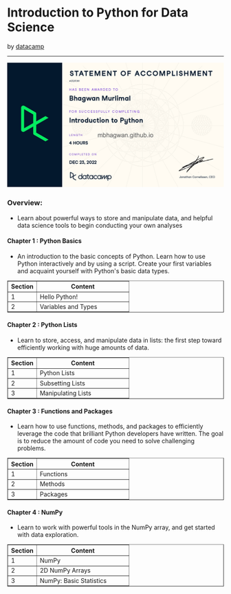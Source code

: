 <h1>Introduction to Python for Data Science</h1>
by <a href="https://www.datacamp.com/courses/intro-to-python-for-data-science">datacamp</a>
<hr>

<!-- ![Certificate of Completion]() -->

![Certificate of Achievement](/images/introduction_to_python.jpg)

<h3>Overview:</h3>
<ul>
 <li>Learn about powerful ways to store and manipulate data, and helpful data science tools to begin conducting your own analyses</li>
</ul>

<h4>Chapter 1 : Python Basics</h4>
<ul>
<li>An introduction to the basic concepts of Python. Learn how to use Python interactively and by using a script. Create your first variables and acquaint yourself with Python's basic data types.</li>
</ul>
<table border="1">
 <tr>
  <th>Section</th>
  <th width=200>Content</th>
 </tr>
 <tr>
  <td>1</td>
  <td>Hello Python!</td>
 </tr>
 <tr>
  <td>2</td>
  <td>Variables and Types</td>
 </tr>
</table>

<h4>Chapter 2 : Python Lists</h4>
<ul>
  <li>Learn to store, access, and manipulate data in lists: the first step toward efficiently working with huge amounts of data.</li>
</ul>
<table border="1">
 <tr>
  <th>Section</th>
  <th width=200>Content</th>
 </tr>
 <tr>
  <td>1</td>
  <td>Python Lists</td>
 </tr>
 <tr>
  <td>2</td>
  <td>Subsetting Lists</td>
 </tr>
 <tr>
  <td>3</td>
  <td>Manipulating Lists</td>
 </tr>
</table>

<h4>Chapter 3 : Functions and Packages</h4>
<ul>
  <li>Learn how to use functions, methods, and packages to efficiently leverage the code that brilliant Python developers have written. The goal is to reduce the amount of code you need to solve challenging problems.</li>
</ul>
<table border="1">
 <tr>
  <th>Section</th>
  <th width=200>Content</th>
 </tr>
 <tr>
  <td>1</td>
  <td>Functions</td>
 </tr>
 <tr>
  <td>2</td>
  <td>Methods</td>
 </tr>
 <tr>
  <td>3</td>
  <td>Packages</td>
 </tr>
</table>

<h4>Chapter 4 : NumPy</h4>
<ul>
  <li>Learn to work with powerful tools in the NumPy array, and get started with data exploration.</li>
</ul>
<table border="1">
 <tr>
  <th>Section</th>
  <th width=200>Content</th>
 </tr>
 <tr>
  <td>1</td>
  <td>NumPy</td>
 </tr>
 <tr>
  <td>2</td>
  <td>2D NumPy Arrays</td>
 </tr>
 <tr>
  <td>3</td>
  <td>NumPy: Basic Statistics</td>
 </tr>
</table>
